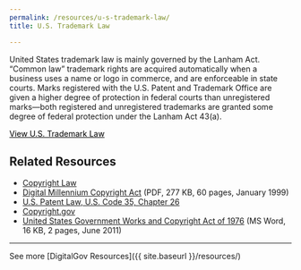 ```yaml
---
permalink: /resources/u-s-trademark-law/
title: U.S. Trademark Law

---
```


United States trademark law is mainly governed by the Lanham Act. &#8220;Common law&#8221; trademark rights are acquired automatically when a business uses a name or logo in commerce, and are enforceable in state courts. Marks registered with the U.S. Patent and Trademark Office are given a higher degree of protection in federal courts than unregistered marks—both registered and unregistered trademarks are granted some degree of federal protection under the Lanham Act 43(a).

<a class="button" style="color: #000000" href="http://www.uspto.gov/trademarks/law/tmlaw.pdf">View U.S. Trademark Law</a>

## Related Resources

  * [Copyright Law](http://www.copyright.gov/)
  * [Digital Millennium Copyright Act](http://frwebgate.access.gpo.gov/cgi-bin/getdoc.cgi?dbname=105_cong_public_laws&docid=f:publ304.105.pdf) (PDF, 277 KB, 60 pages, January 1999)
  * [U.S. Patent Law, U.S. Code 35, Chapter 26](http://frwebgate.access.gpo.gov/cgi-bin/getdoc.cgi?dbname=browse_usc&docid=Cite:+35USC261)
  * [Copyright.gov](http://www.copyright.gov/)
  * [United States Government Works and Copyright Act of 1976](https://s3.amazonaws.com/sitesusa/wp-content/uploads/sites/212/2014/01/United-States-government-works-and-copyright.doc) (MS Word, 16 KB, 2 pages, June 2011)

* * *

See more [DigitalGov Resources]({{ site.baseurl }}/resources/)